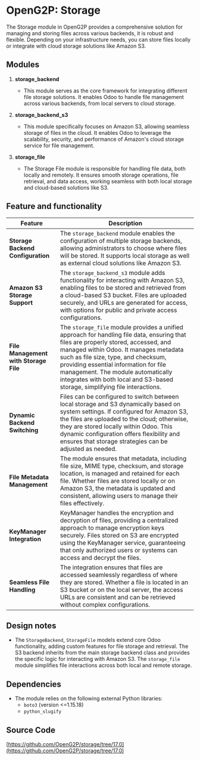 # OpenG2P: Storage
The Storage module in OpenG2P provides a comprehensive solution for managing and storing files across various backends, it is robust and flexible. Depending on your infrastructure needs, you can store files locally or integrate with cloud storage solutions like Amazon S3.
## Modules
1. **storage_backend**
   - This module serves as the core framework for integrating different file storage solutions. It enables Odoo to handle file management across various backends, from local servers to cloud storage.

2. **storage_backend_s3**
   - This module specifically focuses on Amazon S3, allowing seamless storage of files in the cloud. It enables Odoo to leverage the scalability, security, and performance of Amazon's cloud storage service for file management.

3. **storage_file**
   - The Storage File module is responsible for handling file data, both locally and remotely. It ensures smooth storage operations, file retrieval, and data access, working seamless with both local storage and cloud-based solutions like S3.

## Feature and functionality
| **Feature** | **Description**  |
| ------- | --- |
| **Storage Backend Configuration** | The `storage_backend` module enables the configuration of multiple storage backends, allowing administrators to choose where files will be stored. It supports local storage as well as external cloud solutions like Amazon S3.|
| **Amazon S3 Storage Support** | The `storage_backend_s3` module adds functionality for interacting with Amazon S3, enabling files to be stored and retrieved from a cloud-based S3 bucket. Files are uploaded securely, and URLs are generated for access, with options for public and private access configurations. |
| **File Management with Storage File** | The `storage_file` module provides a unified approach for handling file data, ensuring that files are properly stored, accessed, and managed within Odoo. It manages metadata such as file size, type, and checksum, providing essential information for file management. The module automatically integrates with both local and S3-based storage, simplifying file interactions. |
| **Dynamic Backend Switching** | Files can be configured to switch between local storage and S3 dynamically based on system settings. If configured for Amazon S3, the files are uploaded to the cloud; otherwise, they are stored locally within Odoo. This dynamic configuration offers flexibility and ensures that storage strategies can be adjusted as needed. |
| **File Metadata Management** | The module ensures that metadata, including file size, MIME type, checksum, and storage location, is managed and retained for each file. Whether files are stored locally or on Amazon S3, the metadata is updated and consistent, allowing users to manage their files effectively. |
| **KeyManager Integration** | KeyManager handles the encryption and decryption of files, providing a centralized approach to manage encryption keys securely. Files stored on S3 are encrypted using the KeyManager service, guaranteeing that only authorized users or systems can access and decrypt the files. |
| **Seamless File Handling** | The integration ensures that files are accessed seamlessly regardless of where they are stored. Whether a file is located in an S3 bucket or on the local server, the access URLs are consistent and can be retrieved without complex configurations. |

## Design notes
   - The `StorageBackend`, `StorageFile` models extend core Odoo functionality, adding custom features for file storage and retrieval. The S3 backend inherits from the main storage backend class and provides the specific logic for interacting with Amazon S3. The `storage_file` module simplifies file interactions across both local and remote storage.

## Dependencies
   - The module relies on the following external Python libraries:
      - `boto3` (version <=1.15.18)
      - `python_slugify`

## Source Code
[https://github.com/OpenG2P/storage/tree/17.0](https://github.com/OpenG2P/storage/tree/17.0)
